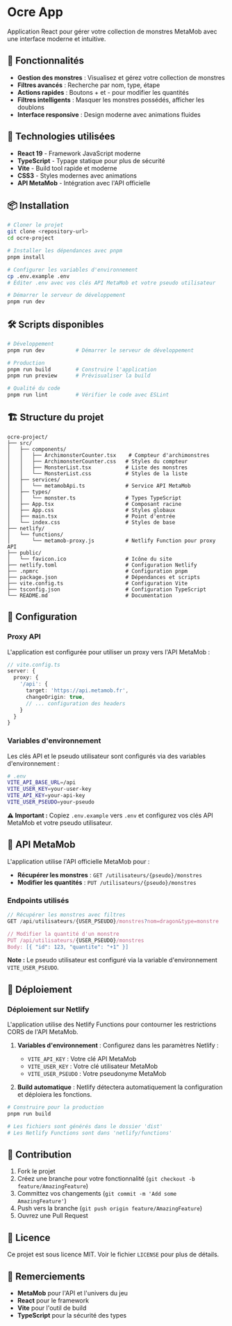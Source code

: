 # Ocre App

Application React pour gérer votre collection de monstres MetaMob avec une interface moderne et intuitive.

## 🎯 Fonctionnalités

- **Gestion des monstres** : Visualisez et gérez votre collection de monstres
- **Filtres avancés** : Recherche par nom, type, étape
- **Actions rapides** : Boutons + et - pour modifier les quantités
- **Filtres intelligents** : Masquer les monstres possédés, afficher les doublons
- **Interface responsive** : Design moderne avec animations fluides

## 🚀 Technologies utilisées

- **React 19** - Framework JavaScript moderne
- **TypeScript** - Typage statique pour plus de sécurité
- **Vite** - Build tool rapide et moderne
- **CSS3** - Styles modernes avec animations
- **API MetaMob** - Intégration avec l'API officielle

## 📦 Installation

```bash
# Cloner le projet
git clone <repository-url>
cd ocre-project

# Installer les dépendances avec pnpm
pnpm install

# Configurer les variables d'environnement
cp .env.example .env
# Éditer .env avec vos clés API MetaMob et votre pseudo utilisateur

# Démarrer le serveur de développement
pnpm run dev
```

## 🛠️ Scripts disponibles

```bash
# Développement
pnpm run dev          # Démarrer le serveur de développement

# Production
pnpm run build        # Construire l'application
pnpm run preview      # Prévisualiser la build

# Qualité du code
pnpm run lint         # Vérifier le code avec ESLint
```

## 🏗️ Structure du projet

```
ocre-project/
├── src/
│   ├── components/
│   │   ├── ArchimonsterCounter.tsx    # Compteur d'archimonstres
│   │   ├── ArchimonsterCounter.css   # Styles du compteur
│   │   ├── MonsterList.tsx           # Liste des monstres
│   │   └── MonsterList.css           # Styles de la liste
│   ├── services/
│   │   └── metamobApi.ts             # Service API MetaMob
│   ├── types/
│   │   └── monster.ts                # Types TypeScript
│   ├── App.tsx                       # Composant racine
│   ├── App.css                       # Styles globaux
│   ├── main.tsx                      # Point d'entrée
│   └── index.css                     # Styles de base
├── netlify/
│   └── functions/
│       └── metamob-proxy.js          # Netlify Function pour proxy API
├── public/
│   └── favicon.ico                   # Icône du site
├── netlify.toml                      # Configuration Netlify
├── .npmrc                            # Configuration pnpm
├── package.json                      # Dépendances et scripts
├── vite.config.ts                    # Configuration Vite
├── tsconfig.json                     # Configuration TypeScript
└── README.md                         # Documentation
```

## 🔧 Configuration

### Proxy API
L'application est configurée pour utiliser un proxy vers l'API MetaMob :

```typescript
// vite.config.ts
server: {
  proxy: {
    '/api': {
      target: 'https://api.metamob.fr',
      changeOrigin: true,
      // ... configuration des headers
    }
  }
}
```

### Variables d'environnement
Les clés API et le pseudo utilisateur sont configurés via des variables d'environnement :

```bash
# .env
VITE_API_BASE_URL=/api
VITE_USER_KEY=your-user-key
VITE_API_KEY=your-api-key
VITE_USER_PSEUDO=your-pseudo
```

**⚠️ Important :** Copiez `.env.example` vers `.env` et configurez vos clés API MetaMob et votre pseudo utilisateur.

## 🔄 API MetaMob

L'application utilise l'API officielle MetaMob pour :

- **Récupérer les monstres** : `GET /utilisateurs/{pseudo}/monstres`
- **Modifier les quantités** : `PUT /utilisateurs/{pseudo}/monstres`

### Endpoints utilisés
```typescript
// Récupérer les monstres avec filtres
GET /api/utilisateurs/{USER_PSEUDO}/monstres?nom=dragon&type=monstre

// Modifier la quantité d'un monstre
PUT /api/utilisateurs/{USER_PSEUDO}/monstres
Body: [{ "id": 123, "quantite": "+1" }]
```

**Note :** Le pseudo utilisateur est configuré via la variable d'environnement `VITE_USER_PSEUDO`.

## 🚀 Déploiement

### Déploiement sur Netlify

L'application utilise des Netlify Functions pour contourner les restrictions CORS de l'API MetaMob.

1. **Variables d'environnement** : Configurez dans les paramètres Netlify :
   - `VITE_API_KEY` : Votre clé API MetaMob
   - `VITE_USER_KEY` : Votre clé utilisateur MetaMob  
   - `VITE_USER_PSEUDO` : Votre pseudonyme MetaMob

2. **Build automatique** : Netlify détectera automatiquement la configuration et déploiera les fonctions.

```bash
# Construire pour la production
pnpm run build

# Les fichiers sont générés dans le dossier 'dist'
# Les Netlify Functions sont dans 'netlify/functions'
```

## 🤝 Contribution

1. Fork le projet
2. Créez une branche pour votre fonctionnalité (`git checkout -b feature/AmazingFeature`)
3. Committez vos changements (`git commit -m 'Add some AmazingFeature'`)
4. Push vers la branche (`git push origin feature/AmazingFeature`)
5. Ouvrez une Pull Request

## 📝 Licence

Ce projet est sous licence MIT. Voir le fichier `LICENSE` pour plus de détails.

## 🙏 Remerciements

- **MetaMob** pour l'API et l'univers du jeu
- **React** pour le framework
- **Vite** pour l'outil de build
- **TypeScript** pour la sécurité des types